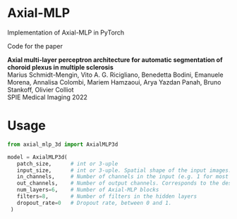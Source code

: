# Axial-MLP
Implementation of Axial-MLP in PyTorch

Code for the paper

**Axial multi-layer perceptron architecture for automatic segmentation of choroid plexus in multiple sclerosis**  
Marius Schmidt-Mengin, Vito A. G. Ricigliano, Benedetta Bodini, Emanuele Morena, Annalisa Colombi, Mariem Hamzaoui, Arya Yazdan Panah, Bruno Stankoff, Olivier Colliot  
SPIE Medical Imaging 2022

# Usage
```python
from axial_mlp_3d import AxialMLP3d

model = AxialMLP3d(
   patch_size,      # int or 3-uple
   input_size,      # int or 3-uple. Spatial shape of the input images. Only fixed input is supported.
   in_channels,     # Number of channels in the input (e.g. 1 for most medical images)
   out_channels,    # Number of output channels. Corresponds to the desired number of classes for segmentation. Note that no sigmoid or softmax is applied.
   num_layers=6,    # Number of Axial-MLP blocks
   filters=8,       # Number of filters in the hidden layers
   dropout_rate=0   # Dropout rate, between 0 and 1.
 )
```
